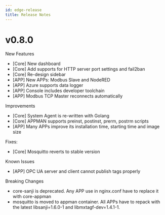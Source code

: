 ```yaml
---
id: edge-release
title: Release Notes
---
```


# v0.8.0

New Features

- [Core] New dashboard
- [Core] Add supports for HTTP server port settings and fail2ban
- [Core] Re-design sidebar
- [APP] New APPs: Modbus Slave and NodeRED
- [APP] Azure supports data logger
- [APP] Console includes developer toolchain
- [APP] Modbus TCP Master reconnects automatically

Improvements

- [Core] System Agent is re-written with Golang
- [Core] APPMAN supports preinst, postinst, prerm, postrm scripts
- [APP] Many APPs improve its installation time, starting time and image size

Fixes:

- [Core] Mosquitto reverts to stable version

Known Issues

- [APP] OPC UA server and client cannot publish tags properly

Breaking Changes

- core-sanji is deprecated. Any APP use in nginx.conf have to replace it with core-appman
- mosquitto is moved to appman container. All APPs have to repack with the latest libsanji=1.6.0-1 and libmxtagf-dev=1.4.1-1.
